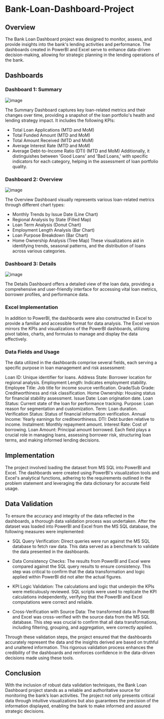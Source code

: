 # Bank-Loan-Dashboard-Project
## Overview
The Bank Loan Dashboard project was designed to monitor, assess, and provide insights into the bank's lending activities and performance. The dashboards created in PowerBI and Excel serve to enhance data-driven decision-making, allowing for strategic planning in the lending operations of the bank.

## Dashboards
### Dashboard 1: Summary
![image](https://github.com/JAISON14/Bank-Loan-Dashboard-Project/assets/24632348/73c6c3bf-9e52-446e-aca2-38b81e957c52)

The Summary Dashboard captures key loan-related metrics and their changes over time, providing a snapshot of the loan portfolio's health and lending strategy impact. It includes the following KPIs:

* Total Loan Applications (MTD and MoM)
* Total Funded Amount (MTD and MoM)
* Total Amount Received (MTD and MoM)
* Average Interest Rate (MTD and MoM)
* Average Debt-to-Income Ratio (DTI) (MTD and MoM)
Additionally, it distinguishes between 'Good Loans' and 'Bad Loans,' with specific indicators for each category, helping in the assessment of loan portfolio quality.

### Dashboard 2: Overview
![image](https://github.com/JAISON14/Bank-Loan-Dashboard-Project/assets/24632348/fa9db013-ae8a-47aa-9215-c5fef0141f31)

The Overview Dashboard visually represents various loan-related metrics through different chart types:

* Monthly Trends by Issue Date (Line Chart)
* Regional Analysis by State (Filled Map)
* Loan Term Analysis (Donut Chart)
* Employment Length Analysis (Bar Chart)
* Loan Purpose Breakdown (Bar Chart)
* Home Ownership Analysis (Tree Map)
These visualizations aid in identifying trends, seasonal patterns, and the distribution of loans across various categories.

### Dashboard 3: Details
![image](https://github.com/JAISON14/Bank-Loan-Dashboard-Project/assets/24632348/c4fdb1e9-9c5d-4b00-84f7-bd319e909b1d)

The Details Dashboard offers a detailed view of the loan data, providing a comprehensive and user-friendly interface for accessing vital loan metrics, borrower profiles, and performance data.

### Excel Implementation
In addition to PowerBI, the dashboards were also constructed in Excel to provide a familiar and accessible format for data analysis. The Excel version mirrors the KPIs and visualizations of the PowerBI dashboards, utilizing pivot tables, charts, and formulas to manage and display the data effectively.

### Data Fields and Usage
The data utilized in the dashboards comprise several fields, each serving a specific purpose in loan management and risk assessment:

Loan ID: Unique identifier for loans.
Address State: Borrower location for regional analysis.
Employment Length: Indicates employment stability.
Employee Title: Job title for income source verification.
Grade/Sub Grade: Creditworthiness and risk classification.
Home Ownership: Housing status for financial stability assessment.
Issue Date: Loan origination date.
Loan Status: Current state of the loan for performance tracking.
Purpose: Loan reason for segmentation and customization.
Term: Loan duration.
Verification Status: Status of financial information verification.
Annual Income: Yearly earnings for creditworthiness.
DTI: Debt burden relative to income.
Instalment: Monthly repayment amount.
Interest Rate: Cost of borrowing.
Loan Amount: Principal amount borrowed.
Each field plays a crucial role in managing loans, assessing borrower risk, structuring loan terms, and making informed lending decisions.

## Implementation
The project involved loading the dataset from MS SQL into PowerBI and Excel. The dashboards were created using PowerBI's visualization tools and Excel's analytical functions, adhering to the requirements outlined in the problem statement and leveraging the data dictionary for accurate field usage.

## Data Validation
To ensure the accuracy and integrity of the data reflected in the dashboards, a thorough data validation process was undertaken. After the dataset was loaded into PowerBI and Excel from the MS SQL database, the following measures were implemented:

* SQL Query Verification: Direct queries were run against the MS SQL database to fetch raw data. This data served as a benchmark to validate the data presented in the dashboards.

* Data Consistency Checks: The results from PowerBI and Excel were compared against the SQL query results to ensure consistency. This step was critical to confirm that the data transformation and logic applied within PowerBI did not alter the actual figures.

* KPI Logic Validation: The calculations and logic that underpin the KPIs were meticulously reviewed. SQL scripts were used to replicate the KPI calculations independently, verifying that the PowerBI and Excel computations were correct and reliable.

* Cross-Verification with Source Data: The transformed data in PowerBI and Excel was cross-verified with the source data from the MS SQL database. This step was crucial to confirm that all data transformations, including filtering, grouping, and aggregation, were correctly applied.

Through these validation steps, the project ensured that the dashboards accurately represent the data and the insights derived are based on truthful and unaltered information. This rigorous validation process enhances the credibility of the dashboards and reinforces confidence in the data-driven decisions made using these tools.

## Conclusion
With the inclusion of robust data validation techniques, the Bank Loan Dashboard project stands as a reliable and authoritative source for monitoring the bank’s loan activities. The project not only presents critical data through intuitive visualizations but also guarantees the precision of the information displayed, enabling the bank to make informed and assured strategic decisions.
